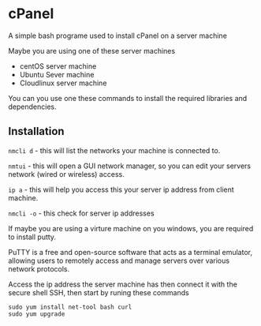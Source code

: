 # cPanel
A simple bash programe used to install cPanel on a server machine

Maybe you are using one of these server machines
- centOS server machine
- Ubuntu Sever machine
- Cloudlinux server machine

You can you use one these commands to install the required libraries and dependencies.
## Installation
```nmcli d``` - this will list the networks your machine is connected to.

```nmtui``` - this will open a GUI network manager, so you can edit your servers network (wired or wireless) access.

```ip a``` - this will help you access this your server ip address from client machine.

```nmcli -o``` - this check for server ip addresses

If maybe you are using a virture machine on you windows, you are required to install putty.

PuTTY is a free and open-source software that acts as a terminal emulator, allowing users to remotely access and manage servers over various network protocols.

Access the ip address the server machine has then connect it with the secure shell SSH, then start by runing these commands

```
sudo yum install net-tool bash curl
sudo yum upgrade
```

